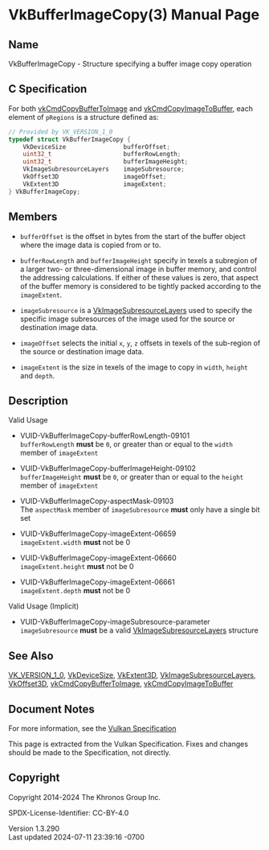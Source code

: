 # VkBufferImageCopy(3) Manual Page

## Name

VkBufferImageCopy - Structure specifying a buffer image copy operation



## <a href="#_c_specification" class="anchor"></a>C Specification

For both [vkCmdCopyBufferToImage](https://registry.khronos.org/vulkan/specs/1.3-extensions/man/html/vkCmdCopyBufferToImage.html) and
[vkCmdCopyImageToBuffer](https://registry.khronos.org/vulkan/specs/1.3-extensions/man/html/vkCmdCopyImageToBuffer.html), each element of
`pRegions` is a structure defined as:

``` c
// Provided by VK_VERSION_1_0
typedef struct VkBufferImageCopy {
    VkDeviceSize                bufferOffset;
    uint32_t                    bufferRowLength;
    uint32_t                    bufferImageHeight;
    VkImageSubresourceLayers    imageSubresource;
    VkOffset3D                  imageOffset;
    VkExtent3D                  imageExtent;
} VkBufferImageCopy;
```

## <a href="#_members" class="anchor"></a>Members

- `bufferOffset` is the offset in bytes from the start of the buffer
  object where the image data is copied from or to.

- `bufferRowLength` and `bufferImageHeight` specify in texels a
  subregion of a larger two- or three-dimensional image in buffer
  memory, and control the addressing calculations. If either of these
  values is zero, that aspect of the buffer memory is considered to be
  tightly packed according to the `imageExtent`.

- `imageSubresource` is a
  [VkImageSubresourceLayers](https://registry.khronos.org/vulkan/specs/1.3-extensions/man/html/VkImageSubresourceLayers.html) used to
  specify the specific image subresources of the image used for the
  source or destination image data.

- `imageOffset` selects the initial `x`, `y`, `z` offsets in texels of
  the sub-region of the source or destination image data.

- `imageExtent` is the size in texels of the image to copy in `width`,
  `height` and `depth`.

## <a href="#_description" class="anchor"></a>Description

Valid Usage

- <a href="#VUID-VkBufferImageCopy-bufferRowLength-09101"
  id="VUID-VkBufferImageCopy-bufferRowLength-09101"></a>
  VUID-VkBufferImageCopy-bufferRowLength-09101  
  `bufferRowLength` **must** be `0`, or greater than or equal to the
  `width` member of `imageExtent`

- <a href="#VUID-VkBufferImageCopy-bufferImageHeight-09102"
  id="VUID-VkBufferImageCopy-bufferImageHeight-09102"></a>
  VUID-VkBufferImageCopy-bufferImageHeight-09102  
  `bufferImageHeight` **must** be `0`, or greater than or equal to the
  `height` member of `imageExtent`

- <a href="#VUID-VkBufferImageCopy-aspectMask-09103"
  id="VUID-VkBufferImageCopy-aspectMask-09103"></a>
  VUID-VkBufferImageCopy-aspectMask-09103  
  The `aspectMask` member of `imageSubresource` **must** only have a
  single bit set

- <a href="#VUID-VkBufferImageCopy-imageExtent-06659"
  id="VUID-VkBufferImageCopy-imageExtent-06659"></a>
  VUID-VkBufferImageCopy-imageExtent-06659  
  `imageExtent.width` **must** not be 0

- <a href="#VUID-VkBufferImageCopy-imageExtent-06660"
  id="VUID-VkBufferImageCopy-imageExtent-06660"></a>
  VUID-VkBufferImageCopy-imageExtent-06660  
  `imageExtent.height` **must** not be 0

- <a href="#VUID-VkBufferImageCopy-imageExtent-06661"
  id="VUID-VkBufferImageCopy-imageExtent-06661"></a>
  VUID-VkBufferImageCopy-imageExtent-06661  
  `imageExtent.depth` **must** not be 0

Valid Usage (Implicit)

- <a href="#VUID-VkBufferImageCopy-imageSubresource-parameter"
  id="VUID-VkBufferImageCopy-imageSubresource-parameter"></a>
  VUID-VkBufferImageCopy-imageSubresource-parameter  
  `imageSubresource` **must** be a valid
  [VkImageSubresourceLayers](https://registry.khronos.org/vulkan/specs/1.3-extensions/man/html/VkImageSubresourceLayers.html) structure

## <a href="#_see_also" class="anchor"></a>See Also

[VK_VERSION_1_0](https://registry.khronos.org/vulkan/specs/1.3-extensions/man/html/VK_VERSION_1_0.html),
[VkDeviceSize](https://registry.khronos.org/vulkan/specs/1.3-extensions/man/html/VkDeviceSize.html), [VkExtent3D](https://registry.khronos.org/vulkan/specs/1.3-extensions/man/html/VkExtent3D.html),
[VkImageSubresourceLayers](https://registry.khronos.org/vulkan/specs/1.3-extensions/man/html/VkImageSubresourceLayers.html),
[VkOffset3D](https://registry.khronos.org/vulkan/specs/1.3-extensions/man/html/VkOffset3D.html),
[vkCmdCopyBufferToImage](https://registry.khronos.org/vulkan/specs/1.3-extensions/man/html/vkCmdCopyBufferToImage.html),
[vkCmdCopyImageToBuffer](https://registry.khronos.org/vulkan/specs/1.3-extensions/man/html/vkCmdCopyImageToBuffer.html)

## <a href="#_document_notes" class="anchor"></a>Document Notes

For more information, see the <a
href="https://registry.khronos.org/vulkan/specs/1.3-extensions/html/vkspec.html#VkBufferImageCopy"
target="_blank" rel="noopener">Vulkan Specification</a>

This page is extracted from the Vulkan Specification. Fixes and changes
should be made to the Specification, not directly.

## <a href="#_copyright" class="anchor"></a>Copyright

Copyright 2014-2024 The Khronos Group Inc.

SPDX-License-Identifier: CC-BY-4.0

Version 1.3.290  
Last updated 2024-07-11 23:39:16 -0700
